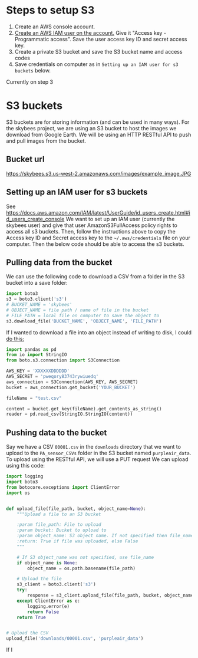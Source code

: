 # Steps to setup S3

1. Create an AWS console account.
2. [Create an AWS IAM user on the account.](https://docs.aws.amazon.com/IAM/latest/UserGuide/id_users_create.html#id_users_create_console) Give it "Access key - Programmatic access". Save the user access key ID and secret access key.
3. Create a private S3 bucket and save the S3 bucket name and access codes
4. Save credentials on computer as in `Setting up an IAM user for s3 buckets` below.


Currently on step 3



# S3 buckets
S3 buckets are for storing information (and can be used in many ways). For the skybees project, we are using an S3 bucket to host the images we download from Google Earth. We will be using an HTTP RESTful API to push and pull images from the bucket.

## Bucket url
https://skybees.s3.us-west-2.amazonaws.com/images/example_image.JPG

## Setting up an IAM user for s3 buckets
See https://docs.aws.amazon.com/IAM/latest/UserGuide/id_users_create.html#id_users_create_console
We want to set up an IAM user (currently the skybees user) and give that user AmazonS3FullAccess policy
rights to access all s3 buckets. Then, follow the instructions above to copy the Access key ID and Secret access key
to the `~/.aws/credentials` file on your computer. Then the below code should be able to access the s3 buckets.

## Pulling data from the bucket
We can use the following code to download a CSV from a folder in the S3 bucket into a save folder:
```python
import boto3
s3 = boto3.client('s3')
# BUCKET_NAME = 'skybees'
# OBJECT_NAME = file path / name of file in the bucket
# FILE_PATH = local file on computer to save the object to
s3.download_file('BUCKET_NAME', 'OBJECT_NAME', 'FILE_PATH')
```

If I wanted to download a file into an object instead of writing to disk, I could [do this:](https://stackoverflow.com/a/37087998/16660792)
```python
import pandas as pd
from io import StringIO
from boto.s3.connection import S3Connection

AWS_KEY = 'XXXXXXDDDDDD'
AWS_SECRET = 'pweqory83743rywiuedq'
aws_connection = S3Connection(AWS_KEY, AWS_SECRET)
bucket = aws_connection.get_bucket('YOUR_BUCKET')

fileName = "test.csv"

content = bucket.get_key(fileName).get_contents_as_string()
reader = pd.read_csv(StringIO.StringIO(content))
```


## Pushing data to the bucket

Say we have a CSV `00001.csv` in the `downloads` directory that we want to upload to the `PA_sensor_CSVs` folder in the
S3 bucket named `purpleair_data`. To upload using the RESTful API, we will use a PUT request We can upload using this
code:

```python
import logging
import boto3
from botocore.exceptions import ClientError
import os


def upload_file(file_path, bucket, object_name=None):
    """Upload a file to an S3 bucket

    :param file_path: File to upload
    :param bucket: Bucket to upload to
    :param object_name: S3 object name. If not specified then file_name is used
    :return: True if file was uploaded, else False
    """

    # If S3 object_name was not specified, use file_name
    if object_name is None:
        object_name = os.path.basename(file_path)

    # Upload the file
    s3_client = boto3.client('s3')
    try:
        response = s3_client.upload_file(file_path, bucket, object_name)
    except ClientError as e:
        logging.error(e)
        return False
    return True


# Upload the CSV
upload_file('downloads/00001.csv', 'purpleair_data')
```



If I 